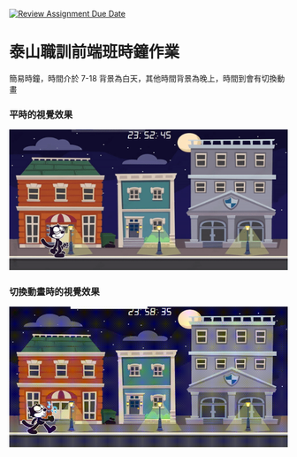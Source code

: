 [![Review Assignment Due Date](https://classroom.github.com/assets/deadline-readme-button-24ddc0f5d75046c5622901739e7c5dd533143b0c8e959d652212380cedb1ea36.svg)](https://classroom.github.com/a/JKFzVR_P)
# 泰山職訓前端班時鐘作業

簡易時鐘，時間介於 7-18 背景為白天，其他時間背景為晚上，時間到會有切換動畫

### 平時的視覺效果

![img](https://github.com/wdaweb/js_clock-adad09382/blob/master/img/READMEIMG_Walking.gif)

### 切換動畫時的視覺效果

![img](https://github.com/wdaweb/js_clock-adad09382/blob/master/img/READMEIMG_Change.gif)
